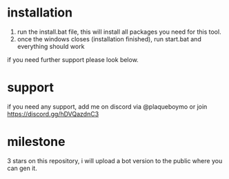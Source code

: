 # installation
1. run the install.bat file, this will install all packages you need for this tool.
2. once the windows closes (installation finished), run start.bat and everything should work

if you need further support please look below.

# support
if you need any support, add me on discord via @plaqueboymo or join https://discord.gg/hDVQazdnC3

# milestone
3 stars on this repository, i will upload a bot version to the public where you can gen it.
